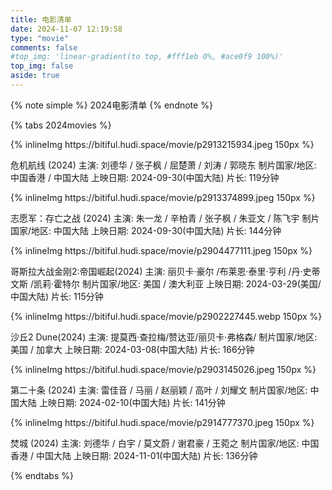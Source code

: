 ```yaml
---
title: 电影清单
date: 2024-11-07 12:19:58
type: "movie"
comments: false
#top_img: 'linear-gradient(to top, #fff1eb 0%, #ace0f9 100%)'
top_img: false
aside: true
---
```


{% note simple %}
  2024电影清单
{% endnote %}

{% tabs 2024movies %}

<!-- tab 已看-->

<div class="movie_item">
     {% inlineImg https://bitiful.hudi.space/movie/p2913215934.jpeg 150px %} 
    <p class="info">
       <span>危机航线 (2024)</span>
       <span>主演: 刘德华 / 张子枫 / 屈楚萧 / 刘涛 / 郭晓东 </span>
       <span>制片国家/地区: 中国香港 / 中国大陆</span>
       <span>上映日期: 2024-09-30(中国大陆)</span>
       <span>片长: 119分钟</span>
    </p>
</div>  
<div class="movie_item">
     {% inlineImg https://bitiful.hudi.space/movie/p2913374899.jpeg 150px %} 
    <p class="info">
       <span>志愿军：存亡之战 (2024)</span>
       <span>主演: 朱一龙 / 辛柏青 / 张子枫 / 朱亚文 / 陈飞宇 </span>
       <span>制片国家/地区: 中国大陆</span>
       <span>上映日期: 2024-09-30(中国大陆)</span>
       <span>片长: 144分钟</span>
    </p>
</div>  

<div class="movie_item">
     {% inlineImg https://bitiful.hudi.space/movie/p2904477111.jpeg 150px %} 
    <p class="info">
       <span>哥斯拉大战金刚2:帝国崛起(2024)</span>
       <span>主演: 丽贝卡·豪尔 /布莱恩·泰里·亨利 /丹·史蒂文斯 /凯莉·霍特尔</span>
       <span>制片国家/地区: 美国 / 澳大利亚</span>
       <span>上映日期: 2024-03-29(美国/中国大陆) </span>
       <span>片长: 115分钟</span>
    </p>
</div>  



  <div class="movie_item">
     {% inlineImg https://bitiful.hudi.space/movie/p2902227445.webp 150px %} 
    <p class="info">
       <span>沙丘2 Dune(2024)</span>
       <span>主演: 提莫西·查拉梅/赞达亚/丽贝卡·弗格森/</span>
       <span>制片国家/地区: 美国 / 加拿大</span>
       <span>上映日期: 2024-03-08(中国大陆)</span>
       <span>片长: 166分钟</span>
    </p>
</div>  

<div class="movie_item">
     {% inlineImg https://bitiful.hudi.space/movie/p2903145026.jpeg 150px %} 
    <p class="info">
       <span>第二十条 (2024)</span>
       <span>主演: 雷佳音 / 马丽 / 赵丽颖 / 高叶 / 刘耀文</span>
       <span>制片国家/地区: 中国大陆</span>
       <span>上映日期: 2024-02-10(中国大陆) </span>
       <span>片长: 141分钟</span>
    </p>
</div>  


<!-- endtab -->

<!-- tab 想看-->

<div class="movie_item">
     {% inlineImg https://bitiful.hudi.space/movie/p2914777370.jpeg 150px %} 
    <p class="info">
       <span>焚城 (2024)</span>
       <span>主演: 刘德华 / 白宇 / 莫文蔚 / 谢君豪 / 王菀之 </span>
       <span>制片国家/地区: 中国香港 / 中国大陆</span>
       <span>上映日期: 2024-11-01(中国大陆)</span>
       <span>片长: 136分钟</span>
    </p>
</div>  


<!-- endtab -->

{% endtabs %}

